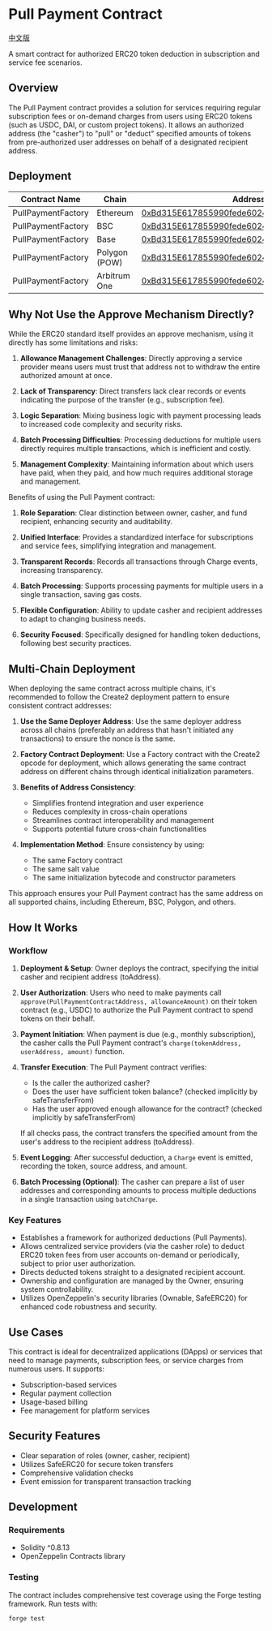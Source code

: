 # Pull Payment Contract

[中文版](README_cn.md)

A smart contract for authorized ERC20 token deduction in subscription and service fee scenarios.

## Overview

The Pull Payment contract provides a solution for services requiring regular subscription fees or on-demand charges from users using ERC20 tokens (such as USDC, DAI, or custom project tokens). It allows an authorized address (the "casher") to "pull" or "deduct" specified amounts of tokens from pre-authorized user addresses on behalf of a designated recipient address.

## Deployment


| Contract Name         | Chain           | Address | Verification |
|-----------------------|------------------|---------|--------------|
| PullPaymentFactory    | Ethereum         | [0xBd315E617855990fede6024264d1Db9b8DB3E9d8](https://etherscan.io/address/0xBd315E617855990fede6024264d1Db9b8DB3E9d8) | ✅ Verified |
| PullPaymentFactory    | BSC              | [0xBd315E617855990fede6024264d1Db9b8DB3E9d8](https://bscscan.com/address/0xBd315E617855990fede6024264d1Db9b8DB3E9d8) | ✅ Verified |
| PullPaymentFactory    | Base             | [0xBd315E617855990fede6024264d1Db9b8DB3E9d8](https://basescan.org/address/0xBd315E617855990fede6024264d1Db9b8DB3E9d8) | ✅ Verified |
| PullPaymentFactory    | Polygon (POW)    | [0xBd315E617855990fede6024264d1Db9b8DB3E9d8](https://polygonscan.com/address/0xBd315E617855990fede6024264d1Db9b8DB3E9d8) | ✅ Verified |
| PullPaymentFactory    | Arbitrum One     | [0xBd315E617855990fede6024264d1Db9b8DB3E9d8](https://arbiscan.io/address/0xBd315E617855990fede6024264d1Db9b8DB3E9d8) | ✅ Verified |

## Why Not Use the Approve Mechanism Directly?

While the ERC20 standard itself provides an approve mechanism, using it directly has some limitations and risks:

1. **Allowance Management Challenges**: Directly approving a service provider means users must trust that address not to withdraw the entire authorized amount at once.

2. **Lack of Transparency**: Direct transfers lack clear records or events indicating the purpose of the transfer (e.g., subscription fee).

3. **Logic Separation**: Mixing business logic with payment processing leads to increased code complexity and security risks.

4. **Batch Processing Difficulties**: Processing deductions for multiple users directly requires multiple transactions, which is inefficient and costly.

5. **Management Complexity**: Maintaining information about which users have paid, when they paid, and how much requires additional storage and management.

Benefits of using the Pull Payment contract:

1. **Role Separation**: Clear distinction between owner, casher, and fund recipient, enhancing security and auditability.

2. **Unified Interface**: Provides a standardized interface for subscriptions and service fees, simplifying integration and management.

3. **Transparent Records**: Records all transactions through Charge events, increasing transparency.

4. **Batch Processing**: Supports processing payments for multiple users in a single transaction, saving gas costs.

5. **Flexible Configuration**: Ability to update casher and recipient addresses to adapt to changing business needs.

6. **Security Focused**: Specifically designed for handling token deductions, following best security practices.

## Multi-Chain Deployment

When deploying the same contract across multiple chains, it's recommended to follow the Create2 deployment pattern to ensure consistent contract addresses:

1. **Use the Same Deployer Address**: Use the same deployer address across all chains (preferably an address that hasn't initiated any transactions) to ensure the nonce is the same.

2. **Factory Contract Deployment**: Use a Factory contract with the Create2 opcode for deployment, which allows generating the same contract address on different chains through identical initialization parameters.

3. **Benefits of Address Consistency**:
   - Simplifies frontend integration and user experience
   - Reduces complexity in cross-chain operations
   - Streamlines contract interoperability and management
   - Supports potential future cross-chain functionalities

4. **Implementation Method**: Ensure consistency by using:
   - The same Factory contract
   - The same salt value
   - The same initialization bytecode and constructor parameters

This approach ensures your Pull Payment contract has the same address on all supported chains, including Ethereum, BSC, Polygon, and others.

## How It Works

### Workflow

1. **Deployment & Setup**: Owner deploys the contract, specifying the initial casher and recipient address (toAddress).

2. **User Authorization**: Users who need to make payments call `approve(PullPaymentContractAddress, allowanceAmount)` on their token contract (e.g., USDC) to authorize the Pull Payment contract to spend tokens on their behalf.

3. **Payment Initiation**: When payment is due (e.g., monthly subscription), the casher calls the Pull Payment contract's `charge(tokenAddress, userAddress, amount)` function.

4. **Transfer Execution**: The Pull Payment contract verifies:
   - Is the caller the authorized casher?
   - Does the user have sufficient token balance? (checked implicitly by safeTransferFrom)
   - Has the user approved enough allowance for the contract? (checked implicitly by safeTransferFrom)
   
   If all checks pass, the contract transfers the specified amount from the user's address to the recipient address (toAddress).

5. **Event Logging**: After successful deduction, a `Charge` event is emitted, recording the token, source address, and amount.

6. **Batch Processing (Optional)**: The casher can prepare a list of user addresses and corresponding amounts to process multiple deductions in a single transaction using `batchCharge`.

### Key Features

- Establishes a framework for authorized deductions (Pull Payments).
- Allows centralized service providers (via the casher role) to deduct ERC20 token fees from user accounts on-demand or periodically, subject to prior user authorization.
- Directs deducted tokens straight to a designated recipient account.
- Ownership and configuration are managed by the Owner, ensuring system controllability.
- Utilizes OpenZeppelin's security libraries (Ownable, SafeERC20) for enhanced code robustness and security.

## Use Cases

This contract is ideal for decentralized applications (DApps) or services that need to manage payments, subscription fees, or service charges from numerous users. It supports:

- Subscription-based services
- Regular payment collection
- Usage-based billing
- Fee management for platform services

## Security Features

- Clear separation of roles (owner, casher, recipient)
- Utilizes SafeERC20 for secure token transfers
- Comprehensive validation checks
- Event emission for transparent transaction tracking

## Development

### Requirements

- Solidity ^0.8.13
- OpenZeppelin Contracts library

### Testing

The contract includes comprehensive test coverage using the Forge testing framework. Run tests with:

```bash
forge test
```
